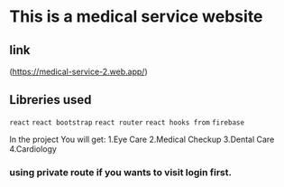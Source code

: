 # This is a medical service website

## link
(https://medical-service-2.web.app/)

## Libreries used
`react` `react bootstrap` `react router` `react hooks from` `firebase`

In the project You will get:
1.Eye Care
2.Medical Checkup
3.Dental Care
4.Cardiology

### using private route if you wants to visit login first.

